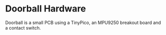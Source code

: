 # Doorball Hardware

Doorball is a small PCB using a TinyPico, an MPU9250 breakout board and a contact switch.
